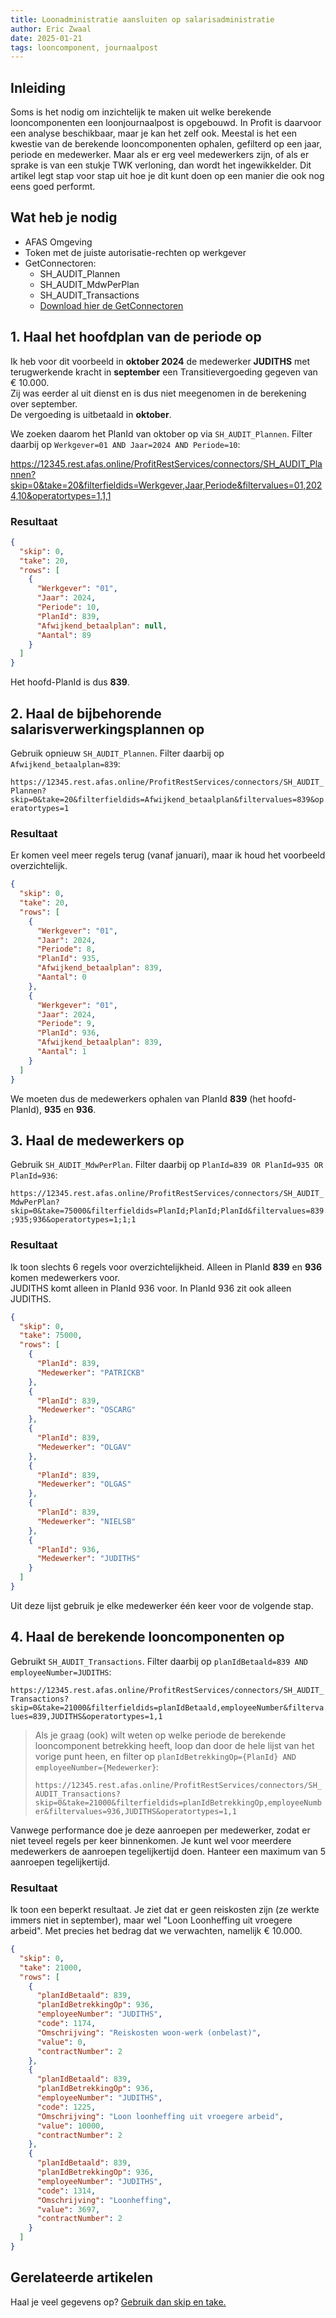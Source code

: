 ```yaml
---
title: Loonadministratie aansluiten op salarisadministratie
author: Eric Zwaal
date: 2025-01-21
tags: looncomponent, journaalpost
---
```


## Inleiding

Soms is het nodig om inzichtelijk te maken uit welke berekende looncomponenten een loonjournaalpost is opgebouwd. In Profit is daarvoor een analyse beschikbaar, maar je kan het zelf ook. Meestal is het een kwestie van de berekende looncomponenten ophalen, gefilterd op een jaar, periode en medewerker. Maar als er erg veel medewerkers zijn, of als er sprake is van een stukje TWK verloning, dan wordt het ingewikkelder. Dit artikel legt stap voor stap uit hoe je dit kunt doen op een manier die ook nog eens goed performt.

## Wat heb je nodig

- AFAS Omgeving
- Token met de juiste autorisatie-rechten op werkgever
- GetConnectoren:
  - SH_AUDIT_Plannen
  - SH_AUDIT_MdwPerPlan
  - SH_AUDIT_Transactions
  - <a href="../../../media/GetConnectoren_La_Sa.zip" download>Download hier de GetConnectoren</a>


## 1. Haal het hoofdplan van de periode op

Ik heb voor dit voorbeeld in **oktober 2024** de medewerker **JUDITHS** met terugwerkende kracht in **september** een Transitievergoeding gegeven van € 10.000.  
Zij was eerder al uit dienst en is dus niet meegenomen in de berekening over september.  
De vergoeding is uitbetaald in **oktober**.

We zoeken daarom het PlanId van oktober op via `SH_AUDIT_Plannen`. Filter daarbij op `Werkgever=01 AND Jaar=2024 AND Periode=10`:

https://12345.rest.afas.online/ProfitRestServices/connectors/SH_AUDIT_Plannen?skip=0&take=20&filterfieldids=Werkgever,Jaar,Periode&filtervalues=01,2024,10&operatortypes=1,1,1

### Resultaat

```json
{
  "skip": 0,
  "take": 20,
  "rows": [
    {
      "Werkgever": "01",
      "Jaar": 2024,
      "Periode": 10,
      "PlanId": 839,
      "Afwijkend_betaalplan": null,
      "Aantal": 89
    }
  ]
}
```

Het hoofd-PlanId is dus **839**.

## 2. Haal de bijbehorende salarisverwerkingsplannen op

Gebruik opnieuw `SH_AUDIT_Plannen`. Filter daarbij op `Afwijkend_betaalplan=839`:

`https://12345.rest.afas.online/ProfitRestServices/connectors/SH_AUDIT_Plannen?skip=0&take=20&filterfieldids=Afwijkend_betaalplan&filtervalues=839&operatortypes=1`

### Resultaat

Er komen veel meer regels terug (vanaf januari), maar ik houd het voorbeeld overzichtelijk.

```json
{
  "skip": 0,
  "take": 20,
  "rows": [
    {
      "Werkgever": "01",
      "Jaar": 2024,
      "Periode": 8,
      "PlanId": 935,
      "Afwijkend_betaalplan": 839,
      "Aantal": 0
    },
    {
      "Werkgever": "01",
      "Jaar": 2024,
      "Periode": 9,
      "PlanId": 936,
      "Afwijkend_betaalplan": 839,
      "Aantal": 1
    }
  ]
}
```

We moeten dus de medewerkers ophalen van PlanId **839** (het hoofd-PlanId), **935** en **936**.

## 3. Haal de medewerkers op

Gebruik `SH_AUDIT_MdwPerPlan`. Filter daarbij op `PlanId=839 OR PlanId=935 OR PlanId=936`:

`https://12345.rest.afas.online/ProfitRestServices/connectors/SH_AUDIT_MdwPerPlan?skip=0&take=75000&filterfieldids=PlanId;PlanId;PlanId&filtervalues=839;935;936&operatortypes=1;1;1`

### Resultaat

Ik toon slechts 6 regels voor overzichtelijkheid. Alleen in PlanId **839** en **936** komen medewerkers voor.  
JUDITHS komt alleen in PlanId 936 voor. In PlanId 936 zit ook alleen JUDITHS.

```json
{
  "skip": 0,
  "take": 75000,
  "rows": [
    {
      "PlanId": 839,
      "Medewerker": "PATRICKB"
    },
    {
      "PlanId": 839,
      "Medewerker": "OSCARG"
    },
    {
      "PlanId": 839,
      "Medewerker": "OLGAV"
    },
    {
      "PlanId": 839,
      "Medewerker": "OLGAS"
    },
    {
      "PlanId": 839,
      "Medewerker": "NIELSB"
    },
    {
      "PlanId": 936,
      "Medewerker": "JUDITHS"
    }
  ]
}
```

Uit deze lijst gebruik je elke medewerker één keer voor de volgende stap.

## 4. Haal de berekende looncomponenten op

Gebruikt `SH_AUDIT_Transactions`. Filter daarbij op `planIdBetaald=839 AND employeeNumber=JUDITHS`:

`https://12345.rest.afas.online/ProfitRestServices/connectors/SH_AUDIT_Transactions?skip=0&take=21000&filterfieldids=planIdBetaald,employeeNumber&filtervalues=839,JUDITHS&operatortypes=1,1`

> Als je graag (ook) wilt weten op welke periode de berekende looncomponent betrekking heeft, loop dan door de hele lijst van het vorige punt heen, en filter op `planIdBetrekkingOp={PlanId} AND employeeNumber={Medewerker}`:
> 
> `https://12345.rest.afas.online/ProfitRestServices/connectors/SH_AUDIT_Transactions?skip=0&take=21000&filterfieldids=planIdBetrekkingOp,employeeNumber&filtervalues=936,JUDITHS&operatortypes=1,1`

Vanwege performance doe je deze aanroepen per medewerker, zodat er niet teveel regels per keer binnenkomen. Je kunt wel voor meerdere medewerkers de aanroepen tegelijkertijd doen. Hanteer een maximum van 5 aanroepen tegelijkertijd.

### Resultaat

Ik toon een beperkt resultaat. Je ziet dat er geen reiskosten zijn (ze werkte immers niet in september), maar wel "Loon Loonheffing uit vroegere arbeid". Met precies het bedrag dat we verwachten, namelijk € 10.000. 

```json
{
  "skip": 0,
  "take": 21000,
  "rows": [
    {
      "planIdBetaald": 839,
      "planIdBetrekkingOp": 936,
      "employeeNumber": "JUDITHS",
      "code": 1174,
      "Omschrijving": "Reiskosten woon-werk (onbelast)",
      "value": 0,
      "contractNumber": 2
    },
    {
      "planIdBetaald": 839,
      "planIdBetrekkingOp": 936,
      "employeeNumber": "JUDITHS",
      "code": 1225,
      "Omschrijving": "Loon loonheffing uit vroegere arbeid",
      "value": 10000,
      "contractNumber": 2
    },
    {
      "planIdBetaald": 839,
      "planIdBetrekkingOp": 936,
      "employeeNumber": "JUDITHS",
      "code": 1314,
      "Omschrijving": "Loonheffing",
      "value": 3697,
      "contractNumber": 2
    }
  ]
}
```

## Gerelateerde artikelen

Haal je veel gegevens op? [Gebruik dan skip en take.](./get-connector)
